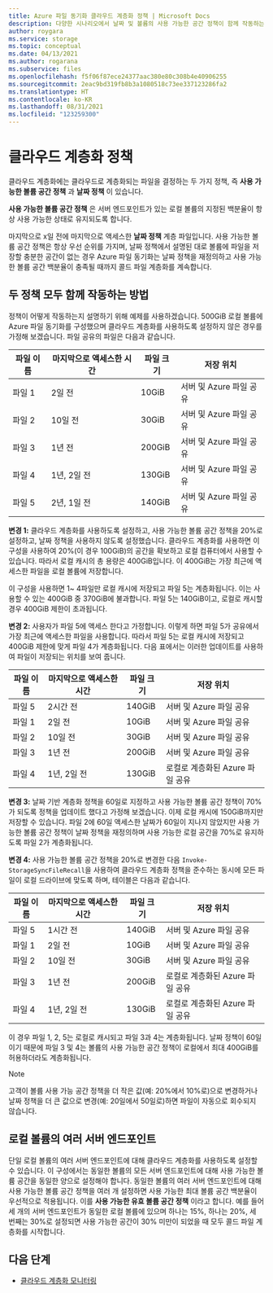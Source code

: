 ```yaml
---
title: Azure 파일 동기화 클라우드 계층화 정책 | Microsoft Docs
description: 다양한 시나리오에서 날짜 및 볼륨의 사용 가능한 공간 정책이 함께 작동하는 방법에 대한 세부 정보입니다.
author: roygara
ms.service: storage
ms.topic: conceptual
ms.date: 04/13/2021
ms.author: rogarana
ms.subservice: files
ms.openlocfilehash: f5f06f87ece24377aac380e80c308b4e40906255
ms.sourcegitcommit: 2eac9bd319fb8b3a1080518c73ee337123286fa2
ms.translationtype: HT
ms.contentlocale: ko-KR
ms.lasthandoff: 08/31/2021
ms.locfileid: "123259300"
---
```

# <a name="cloud-tiering-policies"></a>클라우드 계층화 정책

클라우드 계층화에는 클라우드로 계층화되는 파일을 결정하는 두 가지 정책, 즉 **사용 가능한 볼륨 공간 정책** 과 **날짜 정책** 이 있습니다.

**사용 가능한 볼륨 공간 정책** 은 서버 엔드포인트가 있는 로컬 볼륨의 지정된 백분율이 항상 사용 가능한 상태로 유지되도록 합니다. 

마지막으로 x일 전에 마지막으로 액세스한 **날짜 정책** 계층 파일입니다. 사용 가능한 볼륨 공간 정책은 항상 우선 순위를 가지며, 날짜 정책에서 설명된 대로 볼륨에 파일을 저장할 충분한 공간이 없는 경우 Azure 파일 동기화는 날짜 정책을 재정의하고 사용 가능한 볼륨 공간 백분율이 충족될 때까지 콜드 파일 계층화를 계속합니다.

## <a name="how-both-policies-work-together"></a>두 정책 모두 함께 작동하는 방법

정책이 어떻게 작동하는지 설명하기 위해 예제를 사용하겠습니다. 500GiB 로컬 볼륨에 Azure 파일 동기화를 구성했으며 클라우드 계층화를 사용하도록 설정하지 않은 경우를 가정해 보겠습니다. 파일 공유의 파일은 다음과 같습니다.

|파일 이름 |마지막으로 액세스한 시간  |파일 크기  |저장 위치 |
|----------|------------------|-----------|----------|
|파일 1    | 2일 전  | 10GiB | 서버 및 Azure 파일 공유
|파일 2    | 10일 전 | 30GiB | 서버 및 Azure 파일 공유
|파일 3    | 1년 전 | 200GiB | 서버 및 Azure 파일 공유
|파일 4    | 1년, 2일 전 | 130GiB | 서버 및 Azure 파일 공유
|파일 5    | 2년, 1일 전 | 140GiB | 서버 및 Azure 파일 공유

**변경 1:** 클라우드 계층화를 사용하도록 설정하고, 사용 가능한 볼륨 공간 정책을 20%로 설정하고, 날짜 정책을 사용하지 않도록 설정했습니다. 클라우드 계층화를 사용하면 이 구성을 사용하여 20%(이 경우 100GiB)의 공간을 확보하고 로컬 컴퓨터에서 사용할 수 있습니다. 따라서 로컬 캐시의 총 용량은 400GiB입니다. 이 400GiB는 가장 최근에 액세스한 파일을 로컬 볼륨에 저장합니다.

이 구성을 사용하면 1~ 4파일만 로컬 캐시에 저장되고 파일 5는 계층화됩니다. 이는 사용할 수 있는 400GiB 중 370GiB에 불과합니다. 파일 5는 140GiB이고, 로컬로 캐시할 경우 400GiB 제한이 초과됩니다. 

**변경 2:** 사용자가 파일 5에 액세스 한다고 가정합니다. 이렇게 하면 파일 5가 공유에서 가장 최근에 액세스한 파일을 사용합니다. 따라서 파일 5는 로컬 캐시에 저장되고 400GiB 제한에 맞게 파일 4가 계층화됩니다. 다음 표에서는 이러한 업데이트를 사용하여 파일이 저장되는 위치를 보여 줍니다.

|파일 이름 |마지막으로 액세스한 시간  |파일 크기  |저장 위치 |
|----------|------------------|-----------|----------|
|파일 5    | 2시간 전 | 140GiB | 서버 및 Azure 파일 공유
|파일 1    | 2일 전  | 10GiB | 서버 및 Azure 파일 공유
|파일 2    | 10일 전 | 30GiB | 서버 및 Azure 파일 공유
|파일 3    | 1년 전 | 200GiB | 서버 및 Azure 파일 공유
|파일 4    | 1년, 2일 전 | 130GiB | 로컬로 계층화된 Azure 파일 공유

**변경 3:** 날짜 기반 계층화 정책을 60일로 지정하고 사용 가능한 볼륨 공간 정책이 70%가 되도록 정책을 업데이트 했다고 가정해 보겠습니다. 이제 로컬 캐시에 150GiB까지만 저장할 수 있습니다. 파일 2에 60일 액세스한 날짜가 60일이 지나지 않았지만 사용 가능한 볼륨 공간 정책이 날짜 정책을 재정의하며 사용 가능한 로컬 공간을 70%로 유지하도록 파일 2가 계층화됩니다.

**변경 4:** 사용 가능한 볼륨 공간 정책을 20%로 변경한 다음 `Invoke-StorageSyncFileRecall`을 사용하여 클라우드 계층화 정책을 준수하는 동시에 모든 파일이 로컬 드라이브에 맞도록 하며, 테이블은 다음과 같습니다.

|파일 이름 |마지막으로 액세스한 시간  |파일 크기  |저장 위치 |
|----------|------------------|-----------|----------|
|파일 5    | 1시간 전  | 140GiB | 서버 및 Azure 파일 공유
|파일 1    | 2일 전  | 10GiB | 서버 및 Azure 파일 공유
|파일 2    | 10일 전 | 30GiB | 서버 및 Azure 파일 공유
|파일 3    | 1년 전 | 200GiB | 로컬로 계층화된 Azure 파일 공유
|파일 4    | 1년, 2일 전 | 130GiB | 로컬로 계층화된 Azure 파일 공유

이 경우 파일 1, 2, 5는 로컬로 캐시되고 파일 3과 4는 계층화됩니다. 날짜 정책이 60일이기 때문에 파일 3 및 4는 볼륨의 사용 가능한 공간 정책이 로컬에서 최대 400GiB를 허용하더라도 계층화됩니다.

> [!NOTE] 
> 고객이 볼륨 사용 가능 공간 정책을 더 작은 값(예: 20%에서 10%로)으로 변경하거나 날짜 정책을 더 큰 값으로 변경(예: 20일에서 50일로)하면 파일이 자동으로 회수되지 않습니다.

## <a name="multiple-server-endpoints-on-a-local-volume"></a>로컬 볼륨의 여러 서버 엔드포인트

단일 로컬 볼륨의 여러 서버 엔드포인트에 대해 클라우드 계층화를 사용하도록 설정할 수 있습니다. 이 구성에서는 동일한 볼륨의 모든 서버 엔드포인트에 대해 사용 가능한 볼륨 공간을 동일한 양으로 설정해야 합니다. 동일한 볼륨의 여러 서버 엔드포인트에 대해 사용 가능한 볼륨 공간 정책을 여러 개 설정하면 사용 가능한 최대 볼륨 공간 백분율이 우선적으로 적용됩니다. 이를 **사용 가능한 유효 볼륨 공간 정책** 이라고 합니다. 예를 들어 세 개의 서버 엔드포인트가 동일한 로컬 볼륨에 있으며 하나는 15%, 하나는 20%, 세 번째는 30%로 설정되면 사용 가능한 공간이 30% 미만이 되었을 때 모두 콜드 파일 계층화를 시작합니다.

## <a name="next-steps"></a>다음 단계

* [클라우드 계층화 모니터링](file-sync-monitor-cloud-tiering.md)
